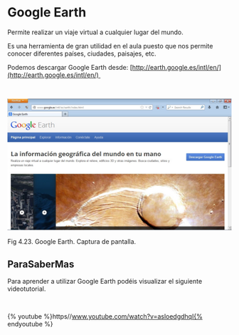 
# Google Earth

Permite realizar un viaje virtual a cualquier lugar del mundo.

Es una herramienta de gran utilidad en el aula puesto que nos permite conocer diferentes países, ciudades, paisajes, etc.

Podemos descargar Google Earth desde: [http://earth.google.es/intl/en/](http://earth.google.es/intl/en/) 

 


![](img/google_earth.jpg)

Fig 4.23. Google Earth. Captura de pantalla.

## ParaSaberMas

Para aprender a utilizar Google Earth podéis visualizar el siguiente videotutorial.

 


{% youtube %}https//www.youtube.com/watch?v=asloedgdhqI{% endyoutube %}

